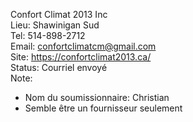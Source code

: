 Confort Climat 2013 Inc  
Lieu: Shawinigan Sud  
Tel: 514-898-2712  
Email: confortclimatcm@gmail.com  
Site: https://confortclimat2013.ca/  
Status: Courriel envoyé  
Note: 
- Nom du soumissionnaire: Christian
- Semble être un fournisseur seulement